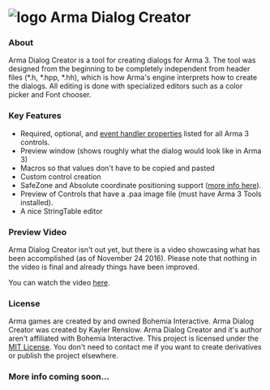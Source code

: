# ![logo](http://i.imgur.com/qDMUPCz.png) Arma Dialog Creator 

### About
Arma Dialog Creator is a tool for creating dialogs for Arma 3. The tool was designed from the beginning to be completely independent from header files (*.h, *.hpp, *.hh), which is how Arma's engine interprets how to create the dialogs. All editing is done with specialized editors such as a color picker and Font chooser.

### Key Features
* Required, optional, and [event handler properties](https://community.bistudio.com/wiki/User_Interface_Event_Handlers) listed for all Arma 3 controls.
* Preview window (shows roughly what the dialog would look like in Arma 3)
* Macros so that values don't have to be copied and pasted
* Custom control creation
* SafeZone and Absolute coordinate positioning support ([more info here](https://community.bistudio.com/wiki/SafeZone)).
* Preview of Controls that have a .paa image file (must have Arma 3 Tools installed).
* A nice StringTable editor

### Preview Video
Arma Dialog Creator isn't out yet, but there is a video showcasing what has been accomplished (as of November 24 2016). Please note that nothing in the video is final and already things have been improved.

You can watch the video [here](https://www.youtube.com/watch?v=ytqxZvdEDjk).


### License
Arma games are created by and owned Bohemia Interactive. Arma Dialog Creator was created by Kayler Renslow. Arma Dialog Creator and it's author aren't affiliated with Bohemia Interactive. This project is licensed under the [MIT License](https://en.wikipedia.org/wiki/MIT_License). You don't need to contact me if you want to create derivatives or publish the project elsewhere.

### More info coming soon...

